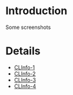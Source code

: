 # Introduction #

Some screenshots


# Details #

  * [CLInfo-1](http://1.bp.blogspot.com/-rUz7MeX-Wno/UTQwA9vET5I/AAAAAAAAAuk/eEonzuZVisg/s1600/device-2013-03-04-104747.png)
  * [CLInfo-2](http://3.bp.blogspot.com/-sfQXwOfA28I/UTQwFeoRiZI/AAAAAAAAAus/NqPJPDuG_KA/s1600/device-2013-03-04-104819.png)
  * [CLInfo-3](http://3.bp.blogspot.com/-GCuDC_LkyE4/UTQwJP-ZSWI/AAAAAAAAAu0/1tiyCcjXRk0/s1600/device-2013-03-04-104806.png)
  * [CLInfo-4](http://3.bp.blogspot.com/-BSQAgpJJ604/UTQwMJXUp_I/AAAAAAAAAu8/NnT4ISkJiAw/s1600/device-2013-03-04-104726.png)